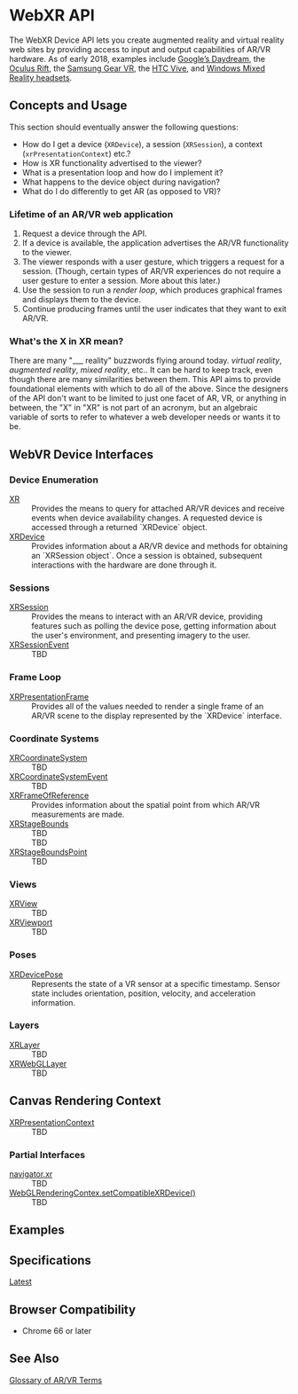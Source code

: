 # WebXR API

The WebXR Device API lets you create augmented reality and virtual reality web sites by providing access to input and output capabilities of AR/VR hardware. As of early 2018, examples include [Google’s Daydream](https://vr.google.com/daydream/), the [Oculus Rift](https://www3.oculus.com/rift/), the [Samsung Gear VR](http://www.samsung.com/global/galaxy/gear-vr/), the [HTC Vive](https://www.htcvive.com/), and [Windows Mixed Reality headsets](https://developer.microsoft.com/en-us/windows/mixed-reality).  

## Concepts and Usage

This section should eventually answer the following questions:

* How do I get a device (`XRDevice`), a session (`XRSession`), a context (`xrPresentationContext`) etc.?
* How is XR functionality advertised to the viewer?
* What is a presentation loop and how do I implement it?
* What happens to the device object during navigation?
* What do I do differently to get AR (as opposed to VR)?

### Lifetime of an AR/VR web application

1. Request a device through the API.
1. If a device is available, the application advertises the AR/VR functionality to the viewer.
1. The viewer responds with a user gesture, which triggers a request for a session. (Though, certain types of AR/VR experiences do not require a user gesture to enter a session. More about this later.)
1. Use the session to run a _render loop_, which produces graphical frames and displays them to the device.
1. Continue producing frames until the user indicates that they want to exit AR/VR.

### What's the X in XR mean?

There are many "&#95;&#95;&#95; reality" buzzwords flying around today. _virtual reality_, _augmented reality_, _mixed reality_, etc.. It can be hard to keep track, even though there are many similarities between them. This API aims to provide foundational elements with which to do all of the above. Since the designers of the API don't want to be limited to just one facet of AR, VR, or anything in between, the "X" in "XR" is not part of an acronym, but an algebraic variable of sorts to refer to whatever a web developer needs or wants it to be.

## WebVR Device Interfaces

### Device Enumeration

<dl>
  <dt><a href="xr">XR</a></dt>
  <dd>Provides the means to query for attached AR/VR devices and receive events when device availability changes. A requested device is accessed through a returned `XRDevice` object.</dd>
  <dt><a href="xrdevice">XRDevice</a></dt>
  <dd>Provides information about a AR/VR device and methods for obtaining an `XRSession object`. Once a session is obtained, subsequent interactions with the hardware are done through it.</dd>
</dl>

### Sessions

<dl>
  <dt><a href="xrsession">XRSession</a></dt>
  <dd>Provides the means to interact with an AR/VR device, providing features such as polling the device pose, getting information about the user's environment, and presenting imagery to the user.</dd>
  <dt><a href="xrsessionevent">XRSessionEvent</a></dt>
  <dd>TBD</dd>
</dl>

### Frame Loop

<dl>
  <dt><a href="xrpresentationframe">XRPresentationFrame</a></dt>
  <dd>Provides all of the values needed to render a single frame of an AR/VR scene to the display represented by the `XRDevice` interface.</dd>
</dl>

### Coordinate Systems

<dl>
  <dt><a href="xrcoordinatesystem">XRCoordinateSystem</a></dt>
  <dd>TBD</dd>
  <dt><a href="xrcoordinatesystemevent">XRCoordinateSystemEvent</a></dt>
  <dd>TBD</dd>
  <dt><a href="xrframeofreference">XRFrameOfReference</a></dt>
  <dd>Provides information about the spatial point from which AR/VR measurements are made.</dd>
  <dt><a href="xrxrstagebounds">XRStageBounds</a></dt>
  <dd>TBD</dd>
  <dd>TBD</dd>
  <dt><a href="xrxrstageboundspoint">XRStageBoundsPoint</a></dt>
  <dd>TBD</dd>
</dl>

### Views

<dl>
  <dt><a href="xrview">XRView</a></dt>
  <dd>TBD</dd>
  <dt><a href="xrviewport">XRViewport</a></dt>
  <dd>TBD</dd>
</dl>

### Poses

<dl>

  <dt><a href="xrdevicepose">XRDevicePose</a></dt>
  <dd>Represents the state of a VR sensor at a specific timestamp. Sensor state includes orientation, position, velocity, and acceleration information.</dd>
</dl>

### Layers

<dl>
  <dt><a href="xr">XRLayer</a></dt>
  <dd>TBD</dd>
  <dt><a href="xr">XRWebGLLayer</a></dt>
  <dd>TBD</dd>
</dl>

## Canvas Rendering Context

<dl>
  <dt><a href="xr">XRPresentationContext</a></dt>
  <dd>TBD</dd>
</dl>

### Partial Interfaces

<dl>
  <dt><a href="partial_navigator">navigator.xr</a></dt>
  <dd>TBD</dd>
  <dt><a href="partial_webglcontextattributes">WebGLRenderingContex.setCompatibleXRDevice()</a></dt>
  <dd>TBD</dd>
</dl>

## Examples


## Specifications

[Latest](https://immersive-web.github.io/webxr/spec/latest/)

## Browser Compatibility

* Chrome 66 or later

## See Also

[Glossary of AR/VR Terms](glossary.md)
